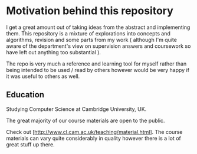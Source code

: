# Motivation behind this repository

I get a great amount out of taking ideas from the abstract and implementing them. This
repository is a mixture of explorations into concepts and algorithms, revision and some
parts from my work ( although I'm quite aware of the department's view on supervision
answers and coursework so have left out anything too substantial ).

The repo is very much a reference and learning tool for myself rather than being intended
to be used / read by others however would be very happy if it was useful to others as well.

## Education

Studying Computer Science at Cambridge University, UK.

The great majority of our course materials are open to the public.

Check out [http://www.cl.cam.ac.uk/teaching/material.html]. The course materials can
vary quite considerably in quality however there is a lot of great stuff up there.

